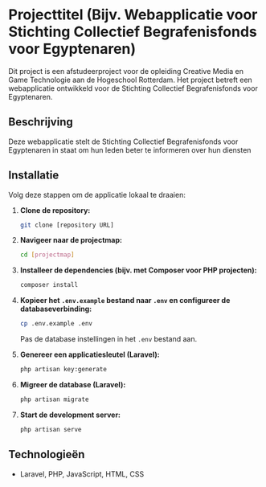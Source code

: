 # Projecttitel (Bijv. Webapplicatie voor Stichting Collectief Begrafenisfonds voor Egyptenaren)

Dit project is een afstudeerproject voor de opleiding Creative Media en Game Technologie aan de Hogeschool Rotterdam. Het project betreft een webapplicatie ontwikkeld voor de Stichting Collectief Begrafenisfonds voor Egyptenaren.

## Beschrijving



Deze webapplicatie stelt de Stichting Collectief Begrafenisfonds voor Egyptenaren in staat om hun leden beter te informeren over hun diensten

## Installatie

Volg deze stappen om de applicatie lokaal te draaien:

1.  **Clone de repository:**
    ```bash
    git clone [repository URL]
    ```
2.  **Navigeer naar de projectmap:**
    ```bash
    cd [projectmap]
    ```
3.  **Installeer de dependencies (bijv. met Composer voor PHP projecten):**
    ```bash
    composer install
    ```
4.  **Kopieer het `.env.example` bestand naar `.env` en configureer de databaseverbinding:**
    ```bash
    cp .env.example .env
    ```
    Pas de database instellingen in het `.env` bestand aan.
5.  **Genereer een applicatiesleutel (Laravel):**
    ```bash
    php artisan key:generate
    ```
6.  **Migreer de database (Laravel):**
    ```bash
    php artisan migrate
    ```

7.  **Start de development server:**
    ```bash
    php artisan serve
    ```


## Technologieën

*  Laravel, PHP, JavaScript, HTML, CSS


